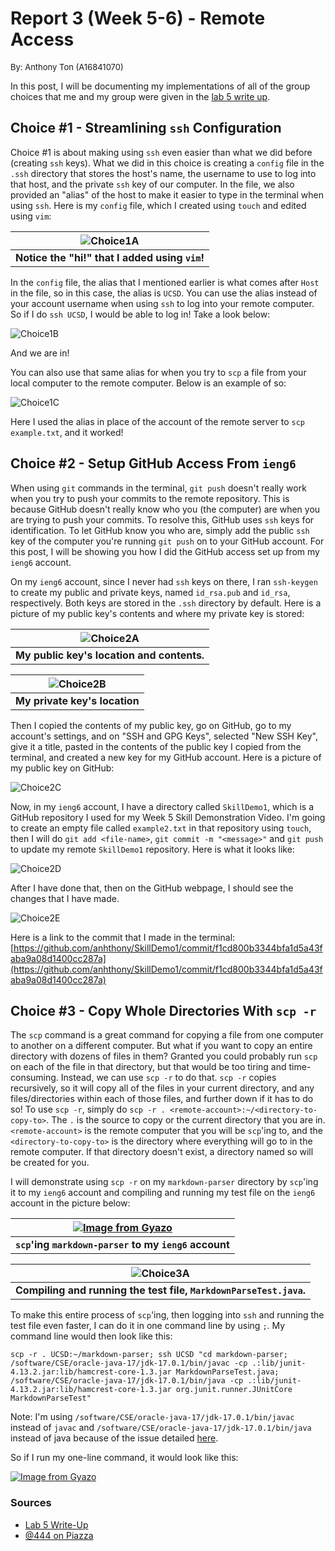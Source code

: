 # **Report 3 (Week 5-6) - Remote Access**

<font size= "2">By: Anthony Ton (A16841070)</font>

In this post, I will be documenting my implementations of all of the group choices that me and my group were given in the [lab 5 write up](https://docs.google.com/document/d/1NQ17hecUPFKeoFyrEvK9DBlCS1JkDbMW6Ygrf_CJJJU/edit).

## Choice #1 - Streamlining ```ssh``` Configuration

Choice #1 is about making using ```ssh``` even easier than what we did before (creating ```ssh``` keys). What we did in this choice is creating a ```config``` file in the ```.ssh``` directory that stores the host's name, the username to use to log into that host, and the private ```ssh``` key of our computer. In the file, we also provided an "alias" of the host to make it easier to type in the terminal when using ```ssh```. Here is my ```config``` file, which I created using ```touch``` and edited using ```vim```:

| ![Choice1A](Choice1A.png) |
|:--:|
| <b>Notice the "hi!" that I added using ```vim```!</b>|

In the ```config``` file, the alias that I mentioned earlier is what comes after ```Host``` in the file, so in this case, the alias is ```UCSD```. You can use the alias instead of your account username when using ```ssh``` to log into your remote computer. So if I do ```ssh UCSD```, I would be able to log in! Take a look below:

![Choice1B](Choice1B.png)

And we are in!

You can also use that same alias for when you try to ```scp``` a file from your local computer to the remote computer. Below is an example of so:

![Choice1C](Choice1C.png)

Here I used the alias in place of the account of the remote server to ```scp example.txt```, and it worked!

## Choice #2 - Setup GitHub Access From ```ieng6```

When using ```git``` commands in the terminal, ```git push``` doesn't really work when you try to push your commits to the remote repository. This is because GitHub doesn't really know who you (the computer) are when you are trying to push your commits. To resolve this, GitHub uses ```ssh``` keys for identification. To let GitHub know you who are, simply add the public ```ssh``` key of the computer you're running ```git push``` on to your GitHub account. For this post, I will be showing you how I did the GitHub access set up from my ```ieng6``` account.

On my ```ieng6``` account, since I never had ```ssh``` keys on there, I ran ```ssh-keygen``` to create my public and private keys, named ```id_rsa.pub``` and ```id_rsa```, respectively. Both keys are stored in the ```.ssh``` directory by default. Here is a picture of my public key's contents and where my private key is stored:

| ![Choice2A](Choice2A.png) |
|:--:|
| <b>My public key's location and contents.</b>|


| ![Choice2B](Choice2B.png) |
|:--:|
| <b>My private key's location</b>|


Then I copied the contents of my public key, go on GitHub, go to my account's settings, and on "SSH and GPG Keys", selected "New SSH Key", give it a title, pasted in the contents of the public key I copied from the terminal, and created a new key for my GitHub account. Here is a picture of my public key on GitHub: 

![Choice2C](Choice2C.png)

Now, in my ```ieng6``` account, I have a directory called ```SkillDemo1```, which is a GitHub repository I used for my Week 5 Skill Demonstration Video. I'm going to create an empty file called ```example2.txt``` in that repository using ```touch```, then I will do ```git add <file-name>```, ```git commit -m "<message>"``` and ```git push``` to update my remote ```SkillDemo1``` repository. Here is what it looks like:

![Choice2D](Choice2D.png)

After I have done that, then on the GitHub webpage, I should see the changes that I have made.

![Choice2E](Choice2E.png)

Here is a link to the commit that I made in the terminal: [https://github.com/anhthony/SkillDemo1/commit/f1cd800b3344bfa1d5a43faba9a08d1400cc287a](https://github.com/anhthony/SkillDemo1/commit/f1cd800b3344bfa1d5a43faba9a08d1400cc287a)

## Choice #3 - Copy Whole Directories With ```scp -r```

The ```scp``` command is a great command for copying a file from one computer to another on a different computer. But what if you want to copy an entire directory with dozens of files in them? Granted you could probably run ```scp``` on each of the file in that directory, but that would be too tiring and time-consuming. Instead, we can use ```scp -r``` to do that. ```scp -r``` copies recursively, so it will copy all of the files in your current directory, and any files/directories within each of those files, and further down if it has to do so! To use ```scp -r```, simply do ```scp -r . <remote-account>:~/<directory-to-copy-to>```. The ```.``` is the source to copy or the current directory that you are in. ```<remote-account>``` is the remote computer that you will be ```scp```'ing to, and the ```<directory-to-copy-to>``` is the directory where everything will go to in the remote computer. If that directory doesn't exist, a directory named so will be created for you.

I will demonstrate using ```scp -r``` on my ```markdown-parser``` directory by ```scp```'ing it to my ```ieng6``` account and compiling and running my test file on the ```ieng6``` account in the picture below:

| [![Image from Gyazo](https://i.gyazo.com/d30e73e04ba097e3896ee293a2f454a0.gif)](https://gyazo.com/d30e73e04ba097e3896ee293a2f454a0) |
|:--:|
| <b>```scp```'ing ```markdown-parser``` to my ```ieng6``` account</b>|

| ![Choice3A](Choice3A.png) |
|:--:|
| <b>Compiling and running the test file, ```MarkdownParseTest.java```.</b>|

To make this entire process of ```scp```'ing, then logging into ```ssh``` and running the test file even faster, I can do it in one command line by using ```;```. My command line would then look like this: 
```
scp -r . UCSD:~/markdown-parser; ssh UCSD "cd markdown-parser; /software/CSE/oracle-java-17/jdk-17.0.1/bin/javac -cp .:lib/junit-4.13.2.jar:lib/hamcrest-core-1.3.jar MarkdownParseTest.java; /software/CSE/oracle-java-17/jdk-17.0.1/bin/java -cp .:lib/junit-4.13.2.jar:lib/hamcrest-core-1.3.jar org.junit.runner.JUnitCore MarkdownParseTest"
```

Note: I'm using ```/software/CSE/oracle-java-17/jdk-17.0.1/bin/javac``` instead of ```javac``` and 
```/software/CSE/oracle-java-17/jdk-17.0.1/bin/java``` instead of java because of the issue detailed [here](https://piazza.com/class/l0lgl3r7ph370k?cid=444).

So if I run my one-line command, it would look like this:

[![Image from Gyazo](https://i.gyazo.com/c1cd535732df09d9d84c4492701a1630.gif)](https://gyazo.com/c1cd535732df09d9d84c4492701a1630)

### Sources
* [Lab 5 Write-Up](https://docs.google.com/document/d/1NQ17hecUPFKeoFyrEvK9DBlCS1JkDbMW6Ygrf_CJJJU/edit?usp=sharing)
* [@444 on Piazza](https://piazza.com/class/l0lgl3r7ph370k?cid=444)